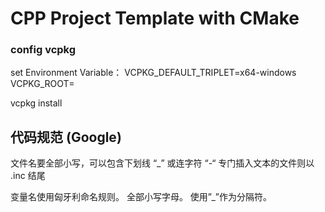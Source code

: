# CPP Project Template with CMake

### config vcpkg

set Environment Variable：
VCPKG_DEFAULT_TRIPLET=x64-windows
VCPKG_ROOT=<Path to VCPKG>

vcpkg install 



## 代码规范 (Google)

文件名要全部小写，可以包含下划线 “_” 或连字符 “-“
专门插入文本的文件则以 .inc 结尾


变量名使用匈牙利命名规则。
全部小写字母。
使用”_”作为分隔符。
